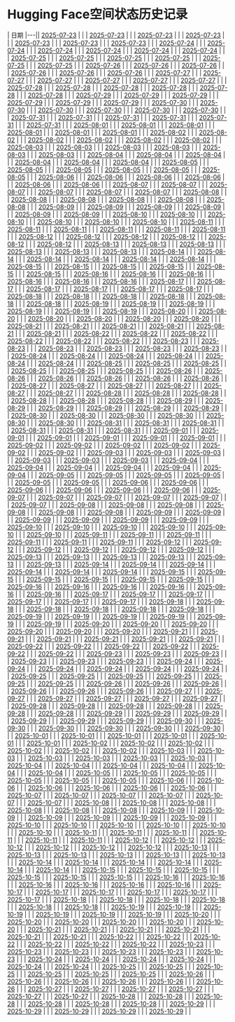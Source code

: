 # Hugging Face空间状态历史记录

| 日期 
|---|| [2025-07-23](https://github.com/lijirou12/keep/commits/7bc56385deaededbdb2252cfc88d229d8057767f/docs/index.html) |  |
| [2025-07-23](https://github.com/lijirou12/keep/commits/7bc56385deaededbdb2252cfc88d229d8057767f/docs/index.html) |  |
| [2025-07-23](https://github.com/lijirou12/keep/commits/777e0e0f6205bedfafcab3b16822cc8495492adc/docs/index.html) |  |
| [2025-07-23](https://github.com/lijirou12/keep/commits/558aedb2ab7d01b9f91e94d3f54754b683422f83/docs/index.html) |  |
| [2025-07-23](https://github.com/lijirou12/keep/commits/852f6310cd616cbaa1950323f64e0df457427a71/docs/index.html) |  |
| [2025-07-23](https://github.com/lijirou12/keep/commits/07e4b1aa54bd146fc95519a4c2096d06252c12de/docs/index.html) |  |
| [2025-07-23](https://github.com/lijirou12/keep/commits/ddb0544dde4efaa96e82ef5ed2c6ec1e6f266abd/docs/index.html) |  |
| [2025-07-24](https://github.com/lijirou12/keep/commits/f7b72facac93ba271ef733a20a6221d64674c5b2/docs/index.html) |  |
| [2025-07-24](https://github.com/lijirou12/keep/commits/82739252d549d9486ceb002fef0c4ac86dee1400/docs/index.html) |  |
| [2025-07-24](https://github.com/lijirou12/keep/commits/dcbc1e7360c24ea6c1e7964c758a59e73e1717c5/docs/index.html) |  |
| [2025-07-24](https://github.com/lijirou12/keep/commits/e7ff82adc23ec3ea6010cde5721cc3a8bb9eb73d/docs/index.html) |  |
| [2025-07-24](https://github.com/lijirou12/keep/commits/62e24cd72b0d5c2606103054058a0b92492c9b17/docs/index.html) |  |
| [2025-07-24](https://github.com/lijirou12/keep/commits/dcbe11a1a5acb9bb7ad13d54c6a27a8fe44dc688/docs/index.html) |  |
| [2025-07-25](https://github.com/lijirou12/keep/commits/99f359d621f677cefdaf120dfcda8727e7c0821b/docs/index.html) |  |
| [2025-07-25](https://github.com/lijirou12/keep/commits/79d1f877d6e497d3267ac927ef3fdac9c041c475/docs/index.html) |  |
| [2025-07-25](https://github.com/lijirou12/keep/commits/7debb1f432bafad43b1b27090f6ec91b9e913d49/docs/index.html) |  |
| [2025-07-25](https://github.com/lijirou12/keep/commits/6f2c65928350b087d855daf1cd6b8af17bbc1754/docs/index.html) |  |
| [2025-07-25](https://github.com/lijirou12/keep/commits/3bd520da2ad37cfa6e16e835dfa2247f3cd23ed9/docs/index.html) |  |
| [2025-07-25](https://github.com/lijirou12/keep/commits/840b66097ec8e229deeafee7ef2aa1f40da070a1/docs/index.html) |  |
| [2025-07-26](https://github.com/lijirou12/keep/commits/9fc8431829851b578866132ba062de455dce62c0/docs/index.html) |  |
| [2025-07-26](https://github.com/lijirou12/keep/commits/7e5b1be4d84eaefd8363951fac602f369a4676fe/docs/index.html) |  |
| [2025-07-26](https://github.com/lijirou12/keep/commits/300b1de271c3be190ad644fec6e23239f5f7ff23/docs/index.html) |  |
| [2025-07-26](https://github.com/lijirou12/keep/commits/b33ddce5447569fa7bc4b0731f4bca849d1291ac/docs/index.html) |  |
| [2025-07-26](https://github.com/lijirou12/keep/commits/7bbc5d87e55a4162589b353c136ef0947a2c2a79/docs/index.html) |  |
| [2025-07-26](https://github.com/lijirou12/keep/commits/f0ab68dc69e7dd7896d1f27d1740ec37a485327a/docs/index.html) |  |
| [2025-07-27](https://github.com/lijirou12/keep/commits/20aab6fdfaea2888cd267762af31e0e063384de4/docs/index.html) |  |
| [2025-07-27](https://github.com/lijirou12/keep/commits/028d6420635152df02a144135b464e84ac0d1289/docs/index.html) |  |
| [2025-07-27](https://github.com/lijirou12/keep/commits/ad26607684611750281e063c34bd1aa2ec382a7c/docs/index.html) |  |
| [2025-07-27](https://github.com/lijirou12/keep/commits/b2002a720e1fbdf278d1c6c995a4a579701c64c5/docs/index.html) |  |
| [2025-07-27](https://github.com/lijirou12/keep/commits/3d8ef6c3e686ea47c2ad7747915100c3f78b1831/docs/index.html) |  |
| [2025-07-27](https://github.com/lijirou12/keep/commits/5df592b0398c0cc70d6c62394d1f5d051b28a564/docs/index.html) |  |
| [2025-07-28](https://github.com/lijirou12/keep/commits/e7f5bbe7725c6032b69b860c3eed3d2e8a591f7f/docs/index.html) |  |
| [2025-07-28](https://github.com/lijirou12/keep/commits/e61f82e1d6f30d87b38b03dcff62871ae9bf5dad/docs/index.html) |  |
| [2025-07-28](https://github.com/lijirou12/keep/commits/bebc118e46fd138c593843f8d8208bb224463cc2/docs/index.html) |  |
| [2025-07-28](https://github.com/lijirou12/keep/commits/a09d220b3c4f7c34ec3f8f9bd211d23e881fd811/docs/index.html) |  |
| [2025-07-28](https://github.com/lijirou12/keep/commits/546d34e526f80f469f1ce81093f4f9e6e856d700/docs/index.html) |  |
| [2025-07-28](https://github.com/lijirou12/keep/commits/a780a160e4e5f929a3a27a9b779f61843ccfb66e/docs/index.html) |  |
| [2025-07-29](https://github.com/lijirou12/keep/commits/4255ca0af5eeec957f9374fb8e9127d85b9b2890/docs/index.html) |  |
| [2025-07-29](https://github.com/lijirou12/keep/commits/c897548503c093c77b50fb65ccc19a6e663df2c4/docs/index.html) |  |
| [2025-07-29](https://github.com/lijirou12/keep/commits/f39cfd620e34135e787fd32f757aec681b191e1c/docs/index.html) |  |
| [2025-07-29](https://github.com/lijirou12/keep/commits/468f40f390ce4bd9c7f5d58b3716bff5b4546987/docs/index.html) |  |
| [2025-07-29](https://github.com/lijirou12/keep/commits/c83d773f332bdd5d92e051df6df93087ca9fc306/docs/index.html) |  |
| [2025-07-29](https://github.com/lijirou12/keep/commits/023f1b62b9fbd5e4849ae47288013c58c5bde2f4/docs/index.html) |  |
| [2025-07-30](https://github.com/lijirou12/keep/commits/34aaff08a9bc263f12894eb767f0746a87321361/docs/index.html) |  |
| [2025-07-30](https://github.com/lijirou12/keep/commits/52040a87e53fa2808c8b1938623fa613a2ec1ffd/docs/index.html) |  |
| [2025-07-30](https://github.com/lijirou12/keep/commits/dd1be2a827c8a7545963000625c2202f14dbe407/docs/index.html) |  |
| [2025-07-30](https://github.com/lijirou12/keep/commits/5fe2c0e69686d305d8292c64f083821a8b665c4b/docs/index.html) |  |
| [2025-07-30](https://github.com/lijirou12/keep/commits/bf49a58b85af3d8425d2d3f372857412d9c6140f/docs/index.html) |  |
| [2025-07-30](https://github.com/lijirou12/keep/commits/54cd4d4285b9da3781049517b4bf4cb28ee9fa43/docs/index.html) |  |
| [2025-07-31](https://github.com/lijirou12/keep/commits/9287d80cd54b91855932fe45cf718f92f417972e/docs/index.html) |  |
| [2025-07-31](https://github.com/lijirou12/keep/commits/966a7967d5c3153785d57b671cf0df10edf942d5/docs/index.html) |  |
| [2025-07-31](https://github.com/lijirou12/keep/commits/07aca89baac6cf7b06e7993e2c59c1b6de99a0ca/docs/index.html) |  |
| [2025-07-31](https://github.com/lijirou12/keep/commits/0a038a5530fb2fe9fa659962ff99a14fd388988c/docs/index.html) |  |
| [2025-07-31](https://github.com/lijirou12/keep/commits/a08989f9cd4ab8352b57e444f113a34d3e280d50/docs/index.html) |  |
| [2025-07-31](https://github.com/lijirou12/keep/commits/5dc8a1850c637b3b440457dcb59d51400f383716/docs/index.html) |  |
| [2025-08-01](https://github.com/lijirou12/keep/commits/c8ebe4e2bd9f670763316ac5e65d1c52c1b38c7d/docs/index.html) |  |
| [2025-08-01](https://github.com/lijirou12/keep/commits/5cb5967b762dd2237fc23cff958d8a244ded178f/docs/index.html) |  |
| [2025-08-01](https://github.com/lijirou12/keep/commits/8d9cc49e33cc88adc9f89c7c6671d9c864a6e2ca/docs/index.html) |  |
| [2025-08-01](https://github.com/lijirou12/keep/commits/04d5dec60e320ad3ddcdf81ae1867afe0b26ea06/docs/index.html) |  |
| [2025-08-01](https://github.com/lijirou12/keep/commits/092301817bcc3b2bc23205a247c808dd9446de62/docs/index.html) |  |
| [2025-08-01](https://github.com/lijirou12/keep/commits/ab4cd65feda1939b5eeab750f2f8726a280e5840/docs/index.html) |  |
| [2025-08-02](https://github.com/lijirou12/keep/commits/b85ac7eeed68a4549c5e91280894469f89ea68f3/docs/index.html) |  |
| [2025-08-02](https://github.com/lijirou12/keep/commits/e974a5d4e07c40bb3c11e00ed4d942cd24ece0b3/docs/index.html) |  |
| [2025-08-02](https://github.com/lijirou12/keep/commits/fcdbbb22efa6b975471ef63fcd599e942ef51551/docs/index.html) |  |
| [2025-08-02](https://github.com/lijirou12/keep/commits/e410967861dea41187b33aa1571462f1164182f6/docs/index.html) |  |
| [2025-08-02](https://github.com/lijirou12/keep/commits/c79705734cdf150888c85bf1498fe7b53f995d3e/docs/index.html) |  |
| [2025-08-02](https://github.com/lijirou12/keep/commits/54acb5cafa939b9e2602be614d2ac496f6e9ce34/docs/index.html) |  |
| [2025-08-03](https://github.com/lijirou12/keep/commits/f37177bfbd8a758f16c1a7d3f9357aa69cdd5775/docs/index.html) |  |
| [2025-08-03](https://github.com/lijirou12/keep/commits/1b3cfa8d4a5d5419a56f6a65ccb890a10ff56614/docs/index.html) |  |
| [2025-08-03](https://github.com/lijirou12/keep/commits/0ee25442beddf37839e9486d3fe8b64d345bc8f2/docs/index.html) |  |
| [2025-08-03](https://github.com/lijirou12/keep/commits/4098bfcc616d73b82817ce0527477237aefc618e/docs/index.html) |  |
| [2025-08-03](https://github.com/lijirou12/keep/commits/db8da94751baebcb4f1de3fe3f54cfbe40b3ecb0/docs/index.html) |  |
| [2025-08-03](https://github.com/lijirou12/keep/commits/cbe7c8d52a1eb238f2f5f450adea894b4791f55d/docs/index.html) |  |
| [2025-08-04](https://github.com/lijirou12/keep/commits/278ecb93af7b7039a08128876848307a72d4e2cf/docs/index.html) |  |
| [2025-08-04](https://github.com/lijirou12/keep/commits/29fe2198b613bb13e2eb6ca8a15767cc9df1871e/docs/index.html) |  |
| [2025-08-04](https://github.com/lijirou12/keep/commits/adbf19388f80fe946a5d661ee11e31f36ae40b8b/docs/index.html) |  |
| [2025-08-04](https://github.com/lijirou12/keep/commits/e061829b84da4eabb18648b096265bd198ad9cac/docs/index.html) |  |
| [2025-08-04](https://github.com/lijirou12/keep/commits/2e5ad057f3b3f846b5b5d8286a339e7aa98ecf5e/docs/index.html) |  |
| [2025-08-04](https://github.com/lijirou12/keep/commits/9de9cbf905015da90aae2eaf56848caa4f233d71/docs/index.html) |  |
| [2025-08-05](https://github.com/lijirou12/keep/commits/759b218c1e44acc8cc6b72d3cb4b3ee4aec70b07/docs/index.html) |  |
| [2025-08-05](https://github.com/lijirou12/keep/commits/82fa8fa9543b325f5ee241f89e3e329dbfb1417d/docs/index.html) |  |
| [2025-08-05](https://github.com/lijirou12/keep/commits/6798560b74c6a7357155a6c66f8b1acec3d97577/docs/index.html) |  |
| [2025-08-05](https://github.com/lijirou12/keep/commits/33bdc595bfa47fa88facf4d9113bd77f0e9d0a49/docs/index.html) |  |
| [2025-08-05](https://github.com/lijirou12/keep/commits/3b8b5066503c3586a27cb95c7c83eca9285bfacd/docs/index.html) |  |
| [2025-08-05](https://github.com/lijirou12/keep/commits/3975a53985984b71e768b1dbe83fc513fddc2947/docs/index.html) |  |
| [2025-08-06](https://github.com/lijirou12/keep/commits/76e81549bebb03a117731f6b5bd100295123e06e/docs/index.html) |  |
| [2025-08-06](https://github.com/lijirou12/keep/commits/409fb8f62a3ffc407ea1ef32839f20761296cf67/docs/index.html) |  |
| [2025-08-06](https://github.com/lijirou12/keep/commits/354434818d7eb170224e8a7780c8e3d28756cfac/docs/index.html) |  |
| [2025-08-06](https://github.com/lijirou12/keep/commits/4fe26676be030d537a82f75277c581109cdf4915/docs/index.html) |  |
| [2025-08-06](https://github.com/lijirou12/keep/commits/b9506f64fa342045e1c84eee016422bf8d130ac1/docs/index.html) |  |
| [2025-08-06](https://github.com/lijirou12/keep/commits/ed077e362f436cc56171f0d99bdc73ec9f73b05e/docs/index.html) |  |
| [2025-08-07](https://github.com/lijirou12/keep/commits/ad4d08f89782da3ca939da80c82a4ae508e1e52b/docs/index.html) |  |
| [2025-08-07](https://github.com/lijirou12/keep/commits/4c9b88bc39d9ab47c2fd2b9c9b3bff28bc0f0494/docs/index.html) |  |
| [2025-08-07](https://github.com/lijirou12/keep/commits/77e3c56b591a7aa682c6c60c8966a5a5057d72e2/docs/index.html) |  |
| [2025-08-07](https://github.com/lijirou12/keep/commits/8c231af0f1b3b29c4cb45bf9af20b5655fdb8271/docs/index.html) |  |
| [2025-08-07](https://github.com/lijirou12/keep/commits/f95fa254d499f8cd7de8a2e3a91baf9b446bbda5/docs/index.html) |  |
| [2025-08-07](https://github.com/lijirou12/keep/commits/46ace9e420701ec2e3ae3bc78aa9101910f00e9e/docs/index.html) |  |
| [2025-08-08](https://github.com/lijirou12/keep/commits/46c093ecbaf87d4b1d9e615b38527cf54c1bd847/docs/index.html) |  |
| [2025-08-08](https://github.com/lijirou12/keep/commits/fd1bf69f26c142a26fcfd9c540962aeeb37e1db0/docs/index.html) |  |
| [2025-08-08](https://github.com/lijirou12/keep/commits/79c072e6ac8e64cfe3ca4458b4adfade01d377e6/docs/index.html) |  |
| [2025-08-08](https://github.com/lijirou12/keep/commits/2bece8e569f86876f16b4128969004610a2eb8a1/docs/index.html) |  |
| [2025-08-08](https://github.com/lijirou12/keep/commits/da43b55399342e49e9267447bf8a3f4c47143f02/docs/index.html) |  |
| [2025-08-08](https://github.com/lijirou12/keep/commits/fe895f3bf7b24908b0db8b06b185d0c205829133/docs/index.html) |  |
| [2025-08-09](https://github.com/lijirou12/keep/commits/4150e5c09aaa12297c521df106f7020a95d51677/docs/index.html) |  |
| [2025-08-09](https://github.com/lijirou12/keep/commits/ae45455f11f973399bfdaacf2ca40c35c16780d7/docs/index.html) |  |
| [2025-08-09](https://github.com/lijirou12/keep/commits/0c28e59c195d02bce856522916ae9f707da389f5/docs/index.html) |  |
| [2025-08-09](https://github.com/lijirou12/keep/commits/9405b34437c977db1899720171fdd2ce91aa72f5/docs/index.html) |  |
| [2025-08-09](https://github.com/lijirou12/keep/commits/0953eb7bfc2b92c2cfe43301f6bae6fbc1cfb598/docs/index.html) |  |
| [2025-08-09](https://github.com/lijirou12/keep/commits/68ce17bc39beab9f2e44764fcbfddc02faf6ceba/docs/index.html) |  |
| [2025-08-10](https://github.com/lijirou12/keep/commits/7eb0aa461201295ab9ea67e13ad526e73b42ca22/docs/index.html) |  |
| [2025-08-10](https://github.com/lijirou12/keep/commits/fd77e6db6973b3cc1b14c718d6f5e553a55e1470/docs/index.html) |  |
| [2025-08-10](https://github.com/lijirou12/keep/commits/5582d816ec408dcd287471438c53ba565d6cd9b7/docs/index.html) |  |
| [2025-08-10](https://github.com/lijirou12/keep/commits/8f087d2453f1398c31c78c06bb47c9cb0f0d4582/docs/index.html) |  |
| [2025-08-10](https://github.com/lijirou12/keep/commits/13d78dec225414f2ab616b9c26644a82732ce2ad/docs/index.html) |  |
| [2025-08-10](https://github.com/lijirou12/keep/commits/89989b77ce823ecf983448e03bbe2b42897ec55c/docs/index.html) |  |
| [2025-08-11](https://github.com/lijirou12/keep/commits/6ff7ad86952f709255558f5ad790dbdf926bc6a2/docs/index.html) |  |
| [2025-08-11](https://github.com/lijirou12/keep/commits/bdbc579d74400af42b0cf74b361be37c385bccee/docs/index.html) |  |
| [2025-08-11](https://github.com/lijirou12/keep/commits/4ba71d65986fc85dfc2bc61d2c20dab1b7ff18ff/docs/index.html) |  |
| [2025-08-11](https://github.com/lijirou12/keep/commits/9742f4f0b8a0a8d0a361b6e526d0babe1ac36384/docs/index.html) |  |
| [2025-08-11](https://github.com/lijirou12/keep/commits/67dc22a86f78edf64173a3118d618fd67ae242f8/docs/index.html) |  |
| [2025-08-11](https://github.com/lijirou12/keep/commits/7bd16b5d70d4811242c409e30a6d021157eb2ad6/docs/index.html) |  |
| [2025-08-12](https://github.com/lijirou12/keep/commits/20530a4bccb21bcb6f51adb50ca0290e0de81d56/docs/index.html) |  |
| [2025-08-12](https://github.com/lijirou12/keep/commits/2bb83975ec23870019535c5fb2cf9de9e4660292/docs/index.html) |  |
| [2025-08-12](https://github.com/lijirou12/keep/commits/e72574181c53c84c6827ed1e1e56bae98b0ded39/docs/index.html) |  |
| [2025-08-12](https://github.com/lijirou12/keep/commits/4ba4d66d361c420692588670715004a2e3f8fd43/docs/index.html) |  |
| [2025-08-12](https://github.com/lijirou12/keep/commits/7e26b76ad6e6fa2821c83b4bb4224dc2229de860/docs/index.html) |  |
| [2025-08-12](https://github.com/lijirou12/keep/commits/deb9ec51d24728ed97c97f29c2a3759c14dea83a/docs/index.html) |  |
| [2025-08-13](https://github.com/lijirou12/keep/commits/c3170f6c688122e04fc5da21c7510c6ea8fc1e69/docs/index.html) |  |
| [2025-08-13](https://github.com/lijirou12/keep/commits/10876f0f7335949f2c030b561e3e2c0ab4061b2f/docs/index.html) |  |
| [2025-08-13](https://github.com/lijirou12/keep/commits/fe984ca70fb3fffad06c567e217b9cdcd82cb2db/docs/index.html) |  |
| [2025-08-13](https://github.com/lijirou12/keep/commits/89bd1c7f8cb7b216bc7b2b9ae04a80a4cf4eba02/docs/index.html) |  |
| [2025-08-13](https://github.com/lijirou12/keep/commits/a4b11c48c4960ae8c84b6d7e60eeb4958be4aada/docs/index.html) |  |
| [2025-08-13](https://github.com/lijirou12/keep/commits/edd9166b120c987d153d7152c22ebaa7d680aaa4/docs/index.html) |  |
| [2025-08-14](https://github.com/lijirou12/keep/commits/88261c27ec115786bce621d8fbcd563ad0dbc001/docs/index.html) |  |
| [2025-08-14](https://github.com/lijirou12/keep/commits/22604aca69a1815dc86843e460909b7f13583f2c/docs/index.html) |  |
| [2025-08-14](https://github.com/lijirou12/keep/commits/e453ad9ffeeb5fe4828b99494d23d4162c573b18/docs/index.html) |  |
| [2025-08-14](https://github.com/lijirou12/keep/commits/385864b15d8c01b7e83e85870fd6df16ba83f7c2/docs/index.html) |  |
| [2025-08-14](https://github.com/lijirou12/keep/commits/7f903a54cd944a9edce7f4e9e6cda6974acb7465/docs/index.html) |  |
| [2025-08-14](https://github.com/lijirou12/keep/commits/b5af38f17179980200f35bd1b7da5ecd7883c99d/docs/index.html) |  |
| [2025-08-15](https://github.com/lijirou12/keep/commits/188445e4d793ce819c9c07cd0b7accdf0d7936c5/docs/index.html) |  |
| [2025-08-15](https://github.com/lijirou12/keep/commits/9a5ef349aad8b6fa80fc3e8cebc032a1f5d5d337/docs/index.html) |  |
| [2025-08-15](https://github.com/lijirou12/keep/commits/e100b9b681ce5475a7639bdf2b3c17d1b8fdfc4f/docs/index.html) |  |
| [2025-08-15](https://github.com/lijirou12/keep/commits/b4c254c173008fd6a0c7fbd28857bf0c6a902f90/docs/index.html) |  |
| [2025-08-15](https://github.com/lijirou12/keep/commits/ce2f5c42f8bac1b6361b9e295f69586478279622/docs/index.html) |  |
| [2025-08-15](https://github.com/lijirou12/keep/commits/c1f7e80b6509d9ffb967b35fa6ae89f04a200be6/docs/index.html) |  |
| [2025-08-16](https://github.com/lijirou12/keep/commits/d9ccb316aea3fc532483f264ea9dc5b3dfd4c094/docs/index.html) |  |
| [2025-08-16](https://github.com/lijirou12/keep/commits/3afe078b610870035e78725109ce193999217403/docs/index.html) |  |
| [2025-08-16](https://github.com/lijirou12/keep/commits/9735ebcdabf85cc995a8c336e30b082313501dc3/docs/index.html) |  |
| [2025-08-16](https://github.com/lijirou12/keep/commits/fcd6714ba53eead520a8eb857473f4141de8d8b1/docs/index.html) |  |
| [2025-08-16](https://github.com/lijirou12/keep/commits/d86ffe697e5e3eb9fbd478a7ca2e7ff13589629a/docs/index.html) |  |
| [2025-08-16](https://github.com/lijirou12/keep/commits/9b62d9e1f86e72ff4f2f2b2078e06ffee5dc8474/docs/index.html) |  |
| [2025-08-17](https://github.com/lijirou12/keep/commits/0c552653562251105818c762b205f3e35703e584/docs/index.html) |  |
| [2025-08-17](https://github.com/lijirou12/keep/commits/ea8d4bba6b49f8bbaba4f10da4fc4e0b86d70207/docs/index.html) |  |
| [2025-08-17](https://github.com/lijirou12/keep/commits/b0902bffacaeb56b908e049e4435112ab742a38b/docs/index.html) |  |
| [2025-08-17](https://github.com/lijirou12/keep/commits/08dd5e47abb7a9764b5fce9b8e03dd0a62090307/docs/index.html) |  |
| [2025-08-17](https://github.com/lijirou12/keep/commits/db28a67ff1ed890dde3fa539e8156119e5b975b6/docs/index.html) |  |
| [2025-08-17](https://github.com/lijirou12/keep/commits/34574f2b4fa491b23d10b4cca1e492fc3d65773b/docs/index.html) |  |
| [2025-08-18](https://github.com/lijirou12/keep/commits/2a992bfa687ccc10e24a75356339fc103cdeab2e/docs/index.html) |  |
| [2025-08-18](https://github.com/lijirou12/keep/commits/163dd09037cb96de4b2005dc2b5737a5c4c804bf/docs/index.html) |  |
| [2025-08-18](https://github.com/lijirou12/keep/commits/6b7797ed46463a0326896317ec00f499cba64379/docs/index.html) |  |
| [2025-08-18](https://github.com/lijirou12/keep/commits/1cd2bc4e8a9e34629a256074bd46ff1e189976bd/docs/index.html) |  |
| [2025-08-18](https://github.com/lijirou12/keep/commits/a99ae684a65e570b14fdf4cb80360b53e75c56eb/docs/index.html) |  |
| [2025-08-18](https://github.com/lijirou12/keep/commits/18384027665f006ca4fcbc3325346f800b5b2825/docs/index.html) |  |
| [2025-08-19](https://github.com/lijirou12/keep/commits/13c96cc52170e2e90aea8c1619e3751d8530621c/docs/index.html) |  |
| [2025-08-19](https://github.com/lijirou12/keep/commits/2a90e759cbf7affe605d80862003903772311d30/docs/index.html) |  |
| [2025-08-19](https://github.com/lijirou12/keep/commits/c1ab10864b7a1441c369e987af319cf8b9e1fb6b/docs/index.html) |  |
| [2025-08-19](https://github.com/lijirou12/keep/commits/286c6620e953633282e264a3a8e6cf847c8091a6/docs/index.html) |  |
| [2025-08-19](https://github.com/lijirou12/keep/commits/1ad033c86e3f14c81a07374a91d76c5592245cd0/docs/index.html) |  |
| [2025-08-19](https://github.com/lijirou12/keep/commits/8c1c5cd52fd988e4a594a47b3985330be4dee7a7/docs/index.html) |  |
| [2025-08-20](https://github.com/lijirou12/keep/commits/844c90b6f973f074b8063a7b7179924de1d598b1/docs/index.html) |  |
| [2025-08-20](https://github.com/lijirou12/keep/commits/02747b035a0bf1462eb0d618e9866155aa90af79/docs/index.html) |  |
| [2025-08-20](https://github.com/lijirou12/keep/commits/9eb9b554ded221b198d229c01cb293b534a3273d/docs/index.html) |  |
| [2025-08-20](https://github.com/lijirou12/keep/commits/f2f46431ee286e55508f3bcaf9dd99927e71c3b7/docs/index.html) |  |
| [2025-08-20](https://github.com/lijirou12/keep/commits/a01b688d37a11a0f1f7020b8715b4ac9882a999f/docs/index.html) |  |
| [2025-08-20](https://github.com/lijirou12/keep/commits/f4c950b627225c13845b5c8f5336fd1b0ccba5ad/docs/index.html) |  |
| [2025-08-21](https://github.com/lijirou12/keep/commits/64449aaa64de534f42c083b1f7c2bdeec76f69a6/docs/index.html) |  |
| [2025-08-21](https://github.com/lijirou12/keep/commits/2d59031fe4283b08061e3515aed66eb8a491db77/docs/index.html) |  |
| [2025-08-21](https://github.com/lijirou12/keep/commits/e396f4d0bd67f7f6110c132190b26c5835db9f08/docs/index.html) |  |
| [2025-08-21](https://github.com/lijirou12/keep/commits/1de0d8aa85c6e7c2c5fec42f95a5bb2b7138542f/docs/index.html) |  |
| [2025-08-21](https://github.com/lijirou12/keep/commits/1f0fcd1adeda529c1486bb538d3be61baa6a5029/docs/index.html) |  |
| [2025-08-21](https://github.com/lijirou12/keep/commits/633aa4a1ae6adc3e7ee20cb7c4248cc04e3a74ee/docs/index.html) |  |
| [2025-08-22](https://github.com/lijirou12/keep/commits/9e3fcab93c886520bed334f87236ce3a471d0f26/docs/index.html) |  |
| [2025-08-22](https://github.com/lijirou12/keep/commits/dadaa2420869a0a0d6a2276c8d0328b6a2c4010c/docs/index.html) |  |
| [2025-08-22](https://github.com/lijirou12/keep/commits/7a9d4994c49bdcb3ba27967c2acfe8dd0e47d484/docs/index.html) |  |
| [2025-08-22](https://github.com/lijirou12/keep/commits/7cd0c4792ed2804adfb92170528cc71efa183730/docs/index.html) |  |
| [2025-08-22](https://github.com/lijirou12/keep/commits/45189e32c6472621b67ddd5aef5398e183271213/docs/index.html) |  |
| [2025-08-22](https://github.com/lijirou12/keep/commits/6c93097f42a775ec7ed2eedfcc726a0d09e97a00/docs/index.html) |  |
| [2025-08-23](https://github.com/lijirou12/keep/commits/6f2719e7a0354dcaa2d7631ca98275abe0f5850a/docs/index.html) |  |
| [2025-08-23](https://github.com/lijirou12/keep/commits/f641c6d34969fc14300de2445d04108d81fc89df/docs/index.html) |  |
| [2025-08-23](https://github.com/lijirou12/keep/commits/f14f854bc8d5c9c1ff2476f4b03810a123ae6a9f/docs/index.html) |  |
| [2025-08-23](https://github.com/lijirou12/keep/commits/4f5f06051fd90ef52d8dfea1499abe46142fba10/docs/index.html) |  |
| [2025-08-23](https://github.com/lijirou12/keep/commits/aa511ebb08c24328d56f22388740f2bab60c2bc3/docs/index.html) |  |
| [2025-08-23](https://github.com/lijirou12/keep/commits/ee1861859987e2189ca61f448627eed668c59eba/docs/index.html) |  |
| [2025-08-24](https://github.com/lijirou12/keep/commits/9a469dc543c49e2a24e2b2afb09cfc6dfada3145/docs/index.html) |  |
| [2025-08-24](https://github.com/lijirou12/keep/commits/f38b4fa4b9db5a39ee63ed8a15db489b36471b8e/docs/index.html) |  |
| [2025-08-24](https://github.com/lijirou12/keep/commits/9600e0f992241e59c026afb36c64e68a27f9d96f/docs/index.html) |  |
| [2025-08-24](https://github.com/lijirou12/keep/commits/034952a9e29ef16f484d908e83b7e57aa1a680a1/docs/index.html) |  |
| [2025-08-24](https://github.com/lijirou12/keep/commits/74c81ed2908b75746de6533d57ae51e5165e3d56/docs/index.html) |  |
| [2025-08-24](https://github.com/lijirou12/keep/commits/4661c5240b8746cec2db656846a65ca12f151b0d/docs/index.html) |  |
| [2025-08-25](https://github.com/lijirou12/keep/commits/1f79d54cd9cd20019252bdfc1fcb19b71927739b/docs/index.html) |  |
| [2025-08-25](https://github.com/lijirou12/keep/commits/991325fabcd0849d0a01206e4358e33ba3831b50/docs/index.html) |  |
| [2025-08-25](https://github.com/lijirou12/keep/commits/72a8bf13a9a178e1c772c4d512a5f317ecb9be6e/docs/index.html) |  |
| [2025-08-25](https://github.com/lijirou12/keep/commits/8f163725601166aecca0b7281f1af5ebc4e62212/docs/index.html) |  |
| [2025-08-25](https://github.com/lijirou12/keep/commits/d10286a284e4e35b5f4568074ac0c2bf689325c6/docs/index.html) |  |
| [2025-08-25](https://github.com/lijirou12/keep/commits/6e618f154d3eac6e1e02be7fdd6cc6676421d073/docs/index.html) |  |
| [2025-08-26](https://github.com/lijirou12/keep/commits/4a8a373096eda541aa641d441f5160a33cf96b7f/docs/index.html) |  |
| [2025-08-26](https://github.com/lijirou12/keep/commits/94491d7125bc4b96f158141cf5e48733ecff5c12/docs/index.html) |  |
| [2025-08-26](https://github.com/lijirou12/keep/commits/7387a3e82d2bc11b6e6f81161da4bd98515b9b1c/docs/index.html) |  |
| [2025-08-26](https://github.com/lijirou12/keep/commits/0fd1f10352789b2d9dd26b71162dd2fb8958afd8/docs/index.html) |  |
| [2025-08-26](https://github.com/lijirou12/keep/commits/b3e94ba1473ee6d02cdc2cdbc9ed2d5ccefdf2dd/docs/index.html) |  |
| [2025-08-26](https://github.com/lijirou12/keep/commits/2aaa7595d1b36b4d02bf9b1175c2a57d2d8d13c4/docs/index.html) |  |
| [2025-08-27](https://github.com/lijirou12/keep/commits/19e5c261e3d9586cc299ae21b5f60c2024f12b81/docs/index.html) |  |
| [2025-08-27](https://github.com/lijirou12/keep/commits/165174856e14e00830732ccb8d6c520d336f3a03/docs/index.html) |  |
| [2025-08-27](https://github.com/lijirou12/keep/commits/8aa70c429050a93dc6926b0e8a9010711878a16c/docs/index.html) |  |
| [2025-08-27](https://github.com/lijirou12/keep/commits/82159898b2b39764c837f925c876e22d0ab9aca2/docs/index.html) |  |
| [2025-08-27](https://github.com/lijirou12/keep/commits/e5f0ed373938941e10e42fdba8fe7ceb8cef376e/docs/index.html) |  |
| [2025-08-27](https://github.com/lijirou12/keep/commits/a85f4397cea1b8601458d9cb22985a38074b133b/docs/index.html) |  |
| [2025-08-28](https://github.com/lijirou12/keep/commits/9e8099c1021095be3b66188faa0403d0170c0cac/docs/index.html) |  |
| [2025-08-28](https://github.com/lijirou12/keep/commits/487db9c79cad9f13ef6cbc58a1ca24c36424167b/docs/index.html) |  |
| [2025-08-28](https://github.com/lijirou12/keep/commits/5f7733b6d94c83299f63f38999dc16424bba0168/docs/index.html) |  |
| [2025-08-28](https://github.com/lijirou12/keep/commits/982f485b06c88fcdbaa9f006c9b3a8114542d406/docs/index.html) |  |
| [2025-08-28](https://github.com/lijirou12/keep/commits/169023238d940d4098e57266e566db05032d5216/docs/index.html) |  |
| [2025-08-28](https://github.com/lijirou12/keep/commits/fced2526df5008f9276fbfd286acd624736d404f/docs/index.html) |  |
| [2025-08-29](https://github.com/lijirou12/keep/commits/7545a246a2bc4b22eec7699fcdf97fdf84653dce/docs/index.html) |  |
| [2025-08-29](https://github.com/lijirou12/keep/commits/9dd4df2c7911963bb847fe1327daa92bbb2ab094/docs/index.html) |  |
| [2025-08-29](https://github.com/lijirou12/keep/commits/202c179d3df025eef9562c27e6468eeb8d50c98d/docs/index.html) |  |
| [2025-08-29](https://github.com/lijirou12/keep/commits/b410ad675b536e51aa9aa254ec2ca41f7f53e691/docs/index.html) |  |
| [2025-08-29](https://github.com/lijirou12/keep/commits/46583b65d3a8e883768d19f517e023f6bb71c917/docs/index.html) |  |
| [2025-08-29](https://github.com/lijirou12/keep/commits/d59d82f059298679013dd43b03e284bc3b74b22e/docs/index.html) |  |
| [2025-08-30](https://github.com/lijirou12/keep/commits/6b08d2aca4c92f14e5acb064e90f09cc7b4db36c/docs/index.html) |  |
| [2025-08-30](https://github.com/lijirou12/keep/commits/c2edd174c83515ba095ddea73baaf622ebdaa214/docs/index.html) |  |
| [2025-08-30](https://github.com/lijirou12/keep/commits/3a754f679df7f1e58ed279ec46e3addde8848033/docs/index.html) |  |
| [2025-08-30](https://github.com/lijirou12/keep/commits/7d81b15a549bd4872ac07f120f709983bc4ca44c/docs/index.html) |  |
| [2025-08-30](https://github.com/lijirou12/keep/commits/9e738ead13244b803e087c66011b1f58dcbb2110/docs/index.html) |  |
| [2025-08-30](https://github.com/lijirou12/keep/commits/1f8932714aab3ceca2e93836f0f4420d83b6a38c/docs/index.html) |  |
| [2025-08-31](https://github.com/lijirou12/keep/commits/d028ac91b6605fe705b000d6ee5ac3ee4da12326/docs/index.html) |  |
| [2025-08-31](https://github.com/lijirou12/keep/commits/5cb9351ea4ee984506567dea7f20de4ec8121000/docs/index.html) |  |
| [2025-08-31](https://github.com/lijirou12/keep/commits/32c5dc49c16fc63dee4f22be42f4ce29d3c320a4/docs/index.html) |  |
| [2025-08-31](https://github.com/lijirou12/keep/commits/5d127f9eebeece282b1af9fad7fd63bd09a4f5f7/docs/index.html) |  |
| [2025-08-31](https://github.com/lijirou12/keep/commits/3a2c489ec28deeef1f0af2c5f1e3ac05710de91c/docs/index.html) |  |
| [2025-08-31](https://github.com/lijirou12/keep/commits/c74d9b9c07b4edde6ab2790733561934d5bbb237/docs/index.html) |  |
| [2025-09-01](https://github.com/lijirou12/keep/commits/a2e96397d42a3fc101e6ac51c9228760bd9bb52b/docs/index.html) |  |
| [2025-09-01](https://github.com/lijirou12/keep/commits/a8e78cd06637231eb691364b4a47046fb4215ae1/docs/index.html) |  |
| [2025-09-01](https://github.com/lijirou12/keep/commits/1d676f53ece0d4d4b2cdeda0661c8ca05bff238f/docs/index.html) |  |
| [2025-09-01](https://github.com/lijirou12/keep/commits/760fa45caf9a0c8ee5299af1d4034ade021c99ae/docs/index.html) |  |
| [2025-09-01](https://github.com/lijirou12/keep/commits/20655778422461d72e0dd9224ca8def9b8c0299c/docs/index.html) |  |
| [2025-09-01](https://github.com/lijirou12/keep/commits/1694497959f66da6fd5ab09749caa64506f0744c/docs/index.html) |  |
| [2025-09-02](https://github.com/lijirou12/keep/commits/1788aea9abac59852b42ddd5676354c76564b8ae/docs/index.html) |  |
| [2025-09-02](https://github.com/lijirou12/keep/commits/6feab65e18a155826f333625b72dd5353cac16d0/docs/index.html) |  |
| [2025-09-02](https://github.com/lijirou12/keep/commits/c03fe41cfd39c161290da136f7976fcf7141361d/docs/index.html) |  |
| [2025-09-02](https://github.com/lijirou12/keep/commits/ec23df3caff37bbc1661816602d090ee4968c446/docs/index.html) |  |
| [2025-09-02](https://github.com/lijirou12/keep/commits/966f3f57dfcca66395d257a9e0e844a2c9b4ef47/docs/index.html) |  |
| [2025-09-02](https://github.com/lijirou12/keep/commits/457d1f2efa881454bf640dbf54a090ce2c6db2b9/docs/index.html) |  |
| [2025-09-03](https://github.com/lijirou12/keep/commits/6586a8b76cc9053802e73c2e5712d0ff835da0c0/docs/index.html) |  |
| [2025-09-03](https://github.com/lijirou12/keep/commits/0339f26ec901da5891311965c430494f422effb1/docs/index.html) |  |
| [2025-09-03](https://github.com/lijirou12/keep/commits/a1b872ae41e113fb7a229f70e62f52cd60def1d4/docs/index.html) |  |
| [2025-09-03](https://github.com/lijirou12/keep/commits/1cb2dda0f971c714be30021aa9b67960f3a24a71/docs/index.html) |  |
| [2025-09-03](https://github.com/lijirou12/keep/commits/ac6d5f35e465b08620200b6dfe7893acc4aa9a06/docs/index.html) |  |
| [2025-09-03](https://github.com/lijirou12/keep/commits/dfd76f0c64a745cf610968c5982a21d57027a44e/docs/index.html) |  |
| [2025-09-04](https://github.com/lijirou12/keep/commits/3f94ee0acf2a31ef89c36198ea20b9e50bbe43d6/docs/index.html) |  |
| [2025-09-04](https://github.com/lijirou12/keep/commits/d01cfb1230ca7db512d1879b9eae6bb8de5547bc/docs/index.html) |  |
| [2025-09-04](https://github.com/lijirou12/keep/commits/5181bad7f9b25f259d721c80a47e8b628e6d04d7/docs/index.html) |  |
| [2025-09-04](https://github.com/lijirou12/keep/commits/e7ebc3675a0ac43595a17336b3ef6198d919b9e0/docs/index.html) |  |
| [2025-09-04](https://github.com/lijirou12/keep/commits/d1eb217b94559ace69a045df4491b270d5115bb9/docs/index.html) |  |
| [2025-09-04](https://github.com/lijirou12/keep/commits/22048e0e26d424c38c256f9b88c75665cf8c36f5/docs/index.html) |  |
| [2025-09-05](https://github.com/lijirou12/keep/commits/e654239c8dde29b4a52b1de977090f8b87b9bd42/docs/index.html) |  |
| [2025-09-05](https://github.com/lijirou12/keep/commits/d0d900f76c8501c0bb6aa5fd8e0315b188f4a828/docs/index.html) |  |
| [2025-09-05](https://github.com/lijirou12/keep/commits/bb72da3debe09b7dd831f0b2871a4ece7c621acc/docs/index.html) |  |
| [2025-09-05](https://github.com/lijirou12/keep/commits/de31cca6ef0b5aaee42a4390491bf37b19b4324c/docs/index.html) |  |
| [2025-09-05](https://github.com/lijirou12/keep/commits/605a1901a243aea07efa5e3f8b787b7ffd69b122/docs/index.html) |  |
| [2025-09-05](https://github.com/lijirou12/keep/commits/f53a92af7882fb5ebe664d1ce7f0aa1ef0c54d0b/docs/index.html) |  |
| [2025-09-06](https://github.com/lijirou12/keep/commits/f91c367cb9daf6863446629c53cedd3f405315d0/docs/index.html) |  |
| [2025-09-06](https://github.com/lijirou12/keep/commits/f092d36e42a8847dff890834a93ba676b37d32b5/docs/index.html) |  |
| [2025-09-06](https://github.com/lijirou12/keep/commits/fa116a62170e6df9603b0aa8b42b9533f29ae1c0/docs/index.html) |  |
| [2025-09-06](https://github.com/lijirou12/keep/commits/c58158bf2139dbdd78b14de596916aa93a3c4952/docs/index.html) |  |
| [2025-09-06](https://github.com/lijirou12/keep/commits/35fff1ee6436b73b856191b85618bb574d1e2ebd/docs/index.html) |  |
| [2025-09-06](https://github.com/lijirou12/keep/commits/8efd5d93501b41b10ab0a19485402041354f8a59/docs/index.html) |  |
| [2025-09-07](https://github.com/lijirou12/keep/commits/1f076a6f542d92d0d75e7c2b96b6a150dcd89bc2/docs/index.html) |  |
| [2025-09-07](https://github.com/lijirou12/keep/commits/c1c51aa1ed2a23be5ec99a5dc0d0359a08fa649f/docs/index.html) |  |
| [2025-09-07](https://github.com/lijirou12/keep/commits/c1020b2a81ae065b29c86cd7920f9e009d020373/docs/index.html) |  |
| [2025-09-07](https://github.com/lijirou12/keep/commits/7b30f78a3195abe39b04abe755fce47e0dad46a3/docs/index.html) |  |
| [2025-09-07](https://github.com/lijirou12/keep/commits/e3c9e672df12b4e562502f5dc286b2b6068bd527/docs/index.html) |  |
| [2025-09-07](https://github.com/lijirou12/keep/commits/82f0ede2af906999535623eec61e5e2d9feb6913/docs/index.html) |  |
| [2025-09-08](https://github.com/lijirou12/keep/commits/d886c2c5090acc5fb9b32b915e6a7bec67d18d06/docs/index.html) |  |
| [2025-09-08](https://github.com/lijirou12/keep/commits/66865f94abb95b2303d670a7740a27f187245c23/docs/index.html) |  |
| [2025-09-08](https://github.com/lijirou12/keep/commits/e61508e61dd2e8015fe1852387ed43f709d9108c/docs/index.html) |  |
| [2025-09-08](https://github.com/lijirou12/keep/commits/50fe5b4e09a08f478aec0e22003425a78d90def0/docs/index.html) |  |
| [2025-09-08](https://github.com/lijirou12/keep/commits/326601472c4064cab2eb5c0ef89c6539a187ff2f/docs/index.html) |  |
| [2025-09-08](https://github.com/lijirou12/keep/commits/31038610d7664b9df2db8647ed54df66a32f806f/docs/index.html) |  |
| [2025-09-09](https://github.com/lijirou12/keep/commits/2ae1cbf3a32fce0ec2a8483d390d05ffc0095804/docs/index.html) |  |
| [2025-09-09](https://github.com/lijirou12/keep/commits/910ac204edd8eda6dca9edb64a7bb049733d322b/docs/index.html) |  |
| [2025-09-09](https://github.com/lijirou12/keep/commits/f8e33120e2cfbae6ab26a90c607e821d509ca229/docs/index.html) |  |
| [2025-09-09](https://github.com/lijirou12/keep/commits/232e07b29b51e36776c8e304fd43bbfbbd50ca15/docs/index.html) |  |
| [2025-09-09](https://github.com/lijirou12/keep/commits/f38346064d30ab07f4458be85824d5f79137b4c4/docs/index.html) |  |
| [2025-09-09](https://github.com/lijirou12/keep/commits/b14a82d2915b7a3cfb8f5d5d530ef2a01de34e88/docs/index.html) |  |
| [2025-09-10](https://github.com/lijirou12/keep/commits/31ffb8987607ce8ecaf9c8624cbff2e524c77fe7/docs/index.html) |  |
| [2025-09-10](https://github.com/lijirou12/keep/commits/1c7c6ef3e126721b3d8c40b34c30ed7635ab9faa/docs/index.html) |  |
| [2025-09-10](https://github.com/lijirou12/keep/commits/c75413b5122117545ea2de2b8d08507f9940215e/docs/index.html) |  |
| [2025-09-10](https://github.com/lijirou12/keep/commits/fde0b1c90182e9227d4859d4f6e2b20638d8f7a5/docs/index.html) |  |
| [2025-09-10](https://github.com/lijirou12/keep/commits/a317e1f8b140b1a6493916f10dcead63f47d4b70/docs/index.html) |  |
| [2025-09-10](https://github.com/lijirou12/keep/commits/f8a76742cb36bbfdd196d1a50214518073d44938/docs/index.html) |  |
| [2025-09-11](https://github.com/lijirou12/keep/commits/251091c8e6324dbcb5f2bc4b88fd4664e4375fac/docs/index.html) |  |
| [2025-09-11](https://github.com/lijirou12/keep/commits/9f04ec234526ad4f93ce75c012545209f1cafd41/docs/index.html) |  |
| [2025-09-11](https://github.com/lijirou12/keep/commits/b3bafb89974727a1bbfe906380b6f0a83312e2f4/docs/index.html) |  |
| [2025-09-11](https://github.com/lijirou12/keep/commits/5befe492f585afabf97cc62a74c77de612d4b742/docs/index.html) |  |
| [2025-09-11](https://github.com/lijirou12/keep/commits/c585a4a3b7ce735d8173dae2a58b340d1534f871/docs/index.html) |  |
| [2025-09-11](https://github.com/lijirou12/keep/commits/d5c4719f41924d6b4a38324121cae2a14ed160e7/docs/index.html) |  |
| [2025-09-12](https://github.com/lijirou12/keep/commits/760f9bcee336f59072e37ab85f7b734c317a621e/docs/index.html) |  |
| [2025-09-12](https://github.com/lijirou12/keep/commits/bed4f39e6a55213f492117d69ea9f4342a1bddc8/docs/index.html) |  |
| [2025-09-12](https://github.com/lijirou12/keep/commits/479db930db6e3413a74da87bff67954cd0b85bf6/docs/index.html) |  |
| [2025-09-12](https://github.com/lijirou12/keep/commits/d45c91b4dcc46a1173df37e0e8499ad82d0a3eae/docs/index.html) |  |
| [2025-09-12](https://github.com/lijirou12/keep/commits/9c5b22cb582b664570921588771aecd1cd078367/docs/index.html) |  |
| [2025-09-12](https://github.com/lijirou12/keep/commits/0966f9c2453a1621895bb0a8b34ba61643ae99c4/docs/index.html) |  |
| [2025-09-13](https://github.com/lijirou12/keep/commits/4b848e5465079b89eea82ff062ad9570ccefe8a4/docs/index.html) |  |
| [2025-09-13](https://github.com/lijirou12/keep/commits/48f387269e4c494354dd03dc7ed1fb2b31122d50/docs/index.html) |  |
| [2025-09-13](https://github.com/lijirou12/keep/commits/1b434fa5f6aebdea63c9849717728c5d66dcd90a/docs/index.html) |  |
| [2025-09-13](https://github.com/lijirou12/keep/commits/efdad861d275f74ef43d885b27f9aa3ac7b70d38/docs/index.html) |  |
| [2025-09-13](https://github.com/lijirou12/keep/commits/6531929b9cc65ba5fce14f701fdeb31af30832b0/docs/index.html) |  |
| [2025-09-13](https://github.com/lijirou12/keep/commits/2e8c0c880931a7757711b8e578234fe128c47131/docs/index.html) |  |
| [2025-09-14](https://github.com/lijirou12/keep/commits/808adb5dc8c40e165ffada66991a93454787bdfd/docs/index.html) |  |
| [2025-09-14](https://github.com/lijirou12/keep/commits/b1c939b1eda386e93c234bde3965bd1bae502392/docs/index.html) |  |
| [2025-09-14](https://github.com/lijirou12/keep/commits/96f5683e0249949269c6aba45edb6165793bce89/docs/index.html) |  |
| [2025-09-14](https://github.com/lijirou12/keep/commits/d52f941a5a0a6d389afe0a0b459fe1f119c49fa5/docs/index.html) |  |
| [2025-09-14](https://github.com/lijirou12/keep/commits/ff50cea02d34af08a3504fd19b948d47d8553fb3/docs/index.html) |  |
| [2025-09-14](https://github.com/lijirou12/keep/commits/4246bcee9d179eb72b05c6f124ef4681fa37ac9b/docs/index.html) |  |
| [2025-09-15](https://github.com/lijirou12/keep/commits/03bcf339fd95d8157dc4926763fd512e4aaf08ea/docs/index.html) |  |
| [2025-09-15](https://github.com/lijirou12/keep/commits/cb14491574f0268c559de0b5807c15970f5f554c/docs/index.html) |  |
| [2025-09-15](https://github.com/lijirou12/keep/commits/d65930a262810270e86bcb66a1509a8d401193b6/docs/index.html) |  |
| [2025-09-15](https://github.com/lijirou12/keep/commits/0e069e33b3e2a251152a24953a49d331d9c66592/docs/index.html) |  |
| [2025-09-15](https://github.com/lijirou12/keep/commits/3262778a081d8dde925441942e07f833bc3eb939/docs/index.html) |  |
| [2025-09-15](https://github.com/lijirou12/keep/commits/1af1acea0bc1d5e029a8fff153a69d150bfbb1c2/docs/index.html) |  |
| [2025-09-16](https://github.com/lijirou12/keep/commits/b69365b41e230253a1b1741135381e58b35bd537/docs/index.html) |  |
| [2025-09-16](https://github.com/lijirou12/keep/commits/9ec66f5564b60d2fe6651e9fa5d31781a56d7924/docs/index.html) |  |
| [2025-09-16](https://github.com/lijirou12/keep/commits/59e470d7aba0cb0d54efbfed5b9ab5e5255cb3a2/docs/index.html) |  |
| [2025-09-16](https://github.com/lijirou12/keep/commits/a733c8f184dc0e45f554934a999c29ef3ff0fe34/docs/index.html) |  |
| [2025-09-16](https://github.com/lijirou12/keep/commits/f8bc58d25cae8038764b27f5627e6759f566f9a0/docs/index.html) |  |
| [2025-09-16](https://github.com/lijirou12/keep/commits/a048e9b812035d680265d8a5f399193f11edb6ca/docs/index.html) |  |
| [2025-09-17](https://github.com/lijirou12/keep/commits/2fca55b13a32e0aa65e5e0995a6e1dbbb4f25720/docs/index.html) |  |
| [2025-09-17](https://github.com/lijirou12/keep/commits/236bacbae1fa963688128d5af41c24b99d7a4f9f/docs/index.html) |  |
| [2025-09-17](https://github.com/lijirou12/keep/commits/2307dbcea740825d07e4ddeaa3b075f4bbeacdef/docs/index.html) |  |
| [2025-09-17](https://github.com/lijirou12/keep/commits/b7864641ff1f79aa0dbae7a45c5bbe062dc52e8f/docs/index.html) |  |
| [2025-09-17](https://github.com/lijirou12/keep/commits/1e313daa01d032838f5fdf17ce99b7c0294e0512/docs/index.html) |  |
| [2025-09-17](https://github.com/lijirou12/keep/commits/d337e642421f2476adab426e8b7d608c7c821b30/docs/index.html) |  |
| [2025-09-18](https://github.com/lijirou12/keep/commits/b2a10ee167bc4026ca49367815e51205b92b586a/docs/index.html) |  |
| [2025-09-18](https://github.com/lijirou12/keep/commits/43889ac05ccf4276301083c6335003150f1529c0/docs/index.html) |  |
| [2025-09-18](https://github.com/lijirou12/keep/commits/cd3135d2f915c79e4a9300d3ef236ced0fc80d4a/docs/index.html) |  |
| [2025-09-18](https://github.com/lijirou12/keep/commits/d51c250461b3f1fd8324174e9fc302de60e51168/docs/index.html) |  |
| [2025-09-18](https://github.com/lijirou12/keep/commits/a3248dfbb570c94d33ea14a1fb6f60685171e04d/docs/index.html) |  |
| [2025-09-18](https://github.com/lijirou12/keep/commits/b43f4c9f148f6f57b6e2fceb2a18f639c71ea954/docs/index.html) |  |
| [2025-09-19](https://github.com/lijirou12/keep/commits/3edb527f89636be95cd895c23a4c5e3645060ca6/docs/index.html) |  |
| [2025-09-19](https://github.com/lijirou12/keep/commits/49cf91af6033503336b0952cbd0d640d64674820/docs/index.html) |  |
| [2025-09-19](https://github.com/lijirou12/keep/commits/b930784147f1337f302c94b60906f94b89210902/docs/index.html) |  |
| [2025-09-19](https://github.com/lijirou12/keep/commits/a76c5994f18cf0a5a0ed3853c406e340ddfa1ee8/docs/index.html) |  |
| [2025-09-19](https://github.com/lijirou12/keep/commits/7a5c8f001ace6ccbb6ed9d1e4368acbbe9f5f3ca/docs/index.html) |  |
| [2025-09-19](https://github.com/lijirou12/keep/commits/1f2c183daa3008e9707c8c21a696b2c61e5b70c1/docs/index.html) |  |
| [2025-09-20](https://github.com/lijirou12/keep/commits/032230b1a602aeae1ae910c5ae0138b9bd31827e/docs/index.html) |  |
| [2025-09-20](https://github.com/lijirou12/keep/commits/332b867960ddb22b87fb3c13a7588e9b7f1f4b7a/docs/index.html) |  |
| [2025-09-20](https://github.com/lijirou12/keep/commits/9a09f010502862904c7d2df9eebd321938d25a48/docs/index.html) |  |
| [2025-09-20](https://github.com/lijirou12/keep/commits/25e8a9bf6d34e61e3dab551a4440f8bdbb6950e9/docs/index.html) |  |
| [2025-09-20](https://github.com/lijirou12/keep/commits/30f351420ac2e003e2cee55194e6914be7dbb412/docs/index.html) |  |
| [2025-09-20](https://github.com/lijirou12/keep/commits/86f1b55ce70f0c4129527af55a67d2e3e2af5802/docs/index.html) |  |
| [2025-09-21](https://github.com/lijirou12/keep/commits/ef37d3622293bf71ce38e8cd55d0beb44434460d/docs/index.html) |  |
| [2025-09-21](https://github.com/lijirou12/keep/commits/6d5de69631abeb7f0f7c3bcaee99590457639ddb/docs/index.html) |  |
| [2025-09-21](https://github.com/lijirou12/keep/commits/3d05c088d2df3d550a3089dccc71cf008e160237/docs/index.html) |  |
| [2025-09-21](https://github.com/lijirou12/keep/commits/8bbb9435681320f6f4815ae82507b510a9f4e070/docs/index.html) |  |
| [2025-09-21](https://github.com/lijirou12/keep/commits/88d31281469fa1e67059a0bc95e8929a42314e19/docs/index.html) |  |
| [2025-09-21](https://github.com/lijirou12/keep/commits/6f948f535c80f535fa6cd3c40f2fdfb7b17c63c2/docs/index.html) |  |
| [2025-09-22](https://github.com/lijirou12/keep/commits/ee6daa51862f414a8724636d75277bc1ded3d308/docs/index.html) |  |
| [2025-09-22](https://github.com/lijirou12/keep/commits/de053d591ba0ac0c6e2868359c48ddbdab807178/docs/index.html) |  |
| [2025-09-22](https://github.com/lijirou12/keep/commits/2bae2a363bef9beb26899916f062dc10295ffabd/docs/index.html) |  |
| [2025-09-22](https://github.com/lijirou12/keep/commits/dcf3c05d7fce0cbb8125e5c975040e39dd60abb3/docs/index.html) |  |
| [2025-09-22](https://github.com/lijirou12/keep/commits/f20fdb1ffbf02fc1203745bbede9443b374886ef/docs/index.html) |  |
| [2025-09-22](https://github.com/lijirou12/keep/commits/5b6cf21a67fe92a9326c73d4fc8657156ddb2826/docs/index.html) |  |
| [2025-09-23](https://github.com/lijirou12/keep/commits/e91f38e1a796806b17273ab50d8e19c4b9c9c68d/docs/index.html) |  |
| [2025-09-23](https://github.com/lijirou12/keep/commits/ccb8e32b1769e6af7223f392d6f2300c86e6847c/docs/index.html) |  |
| [2025-09-23](https://github.com/lijirou12/keep/commits/2d26b9ad3d8d7ae727312b17a5470aa3393d9c6a/docs/index.html) |  |
| [2025-09-23](https://github.com/lijirou12/keep/commits/e27398f093ff0e943005db6df728593a882624c9/docs/index.html) |  |
| [2025-09-23](https://github.com/lijirou12/keep/commits/dcb22c5fda9a1494732cfbf47bd91a0cb2dacc6f/docs/index.html) |  |
| [2025-09-23](https://github.com/lijirou12/keep/commits/19e6c1bbbf95dd239fc52d72c2fa8df0bd9ffbf2/docs/index.html) |  |
| [2025-09-24](https://github.com/lijirou12/keep/commits/477d362caa2979b3a84b137a6ff125b5bc5234e1/docs/index.html) |  |
| [2025-09-24](https://github.com/lijirou12/keep/commits/5e69a74113b4d8190af1083744f1ac9939bd5cdc/docs/index.html) |  |
| [2025-09-24](https://github.com/lijirou12/keep/commits/3f721e38186040bbfd43783ae70d96970f88cb49/docs/index.html) |  |
| [2025-09-24](https://github.com/lijirou12/keep/commits/96101c0aef01cf35e41be383feeab525d27a6129/docs/index.html) |  |
| [2025-09-24](https://github.com/lijirou12/keep/commits/3b29c5f7618178c27855b246dc39cadbf5f40b70/docs/index.html) |  |
| [2025-09-24](https://github.com/lijirou12/keep/commits/67e042003d4e0d5fa58976bf6a3a3aa03e3db403/docs/index.html) |  |
| [2025-09-25](https://github.com/lijirou12/keep/commits/13cc49ee1ffa0d5fa6d5d11f13d0e1c5b81d3613/docs/index.html) |  |
| [2025-09-25](https://github.com/lijirou12/keep/commits/5910d17c110dfd6b3fff40db102e699d4fbe638c/docs/index.html) |  |
| [2025-09-25](https://github.com/lijirou12/keep/commits/5ed7a4d56f69c31ab163e849874938426c0d21ba/docs/index.html) |  |
| [2025-09-25](https://github.com/lijirou12/keep/commits/dba2b02d9c23b0ce7e74520646d24a951dbd4b13/docs/index.html) |  |
| [2025-09-25](https://github.com/lijirou12/keep/commits/2f4d31a41a149b6932e45831ebc75e39cb18df9a/docs/index.html) |  |
| [2025-09-25](https://github.com/lijirou12/keep/commits/6cab14b247774114eebca71975916e0c5edff3cd/docs/index.html) |  |
| [2025-09-26](https://github.com/lijirou12/keep/commits/72bd4088dd5a1fd2b62c1419a6dae0e8e9484678/docs/index.html) |  |
| [2025-09-26](https://github.com/lijirou12/keep/commits/fc62fc2ba069ecb11597875a772d709b046a392a/docs/index.html) |  |
| [2025-09-26](https://github.com/lijirou12/keep/commits/07112adc41c578003767c1009bea4136d3c17722/docs/index.html) |  |
| [2025-09-26](https://github.com/lijirou12/keep/commits/f5d2c16141b965fa7f88739cb1532d0b76fee23b/docs/index.html) |  |
| [2025-09-26](https://github.com/lijirou12/keep/commits/b178dab7dbd8d8a41cd7390c1be9664a5343caa5/docs/index.html) |  |
| [2025-09-26](https://github.com/lijirou12/keep/commits/e0b0c3a9f0453b7377a690a9a953400208464943/docs/index.html) |  |
| [2025-09-27](https://github.com/lijirou12/keep/commits/f121d3fab90eece026b0aebb1368a6a8f2efd1c8/docs/index.html) |  |
| [2025-09-27](https://github.com/lijirou12/keep/commits/c13a8515a071507db6ed97dd10a5faf86a801535/docs/index.html) |  |
| [2025-09-27](https://github.com/lijirou12/keep/commits/c734216028790991d4482341e1fac23eef189749/docs/index.html) |  |
| [2025-09-27](https://github.com/lijirou12/keep/commits/f70828ff2e4cb0e82750367aa66d0f0c9c87d0de/docs/index.html) |  |
| [2025-09-27](https://github.com/lijirou12/keep/commits/28520e37c04ab517e757fed060fa358cf12cbba1/docs/index.html) |  |
| [2025-09-27](https://github.com/lijirou12/keep/commits/91608fb1c5de1e365f1548ee7b8b2affcfeffa52/docs/index.html) |  |
| [2025-09-28](https://github.com/lijirou12/keep/commits/400a163e974ca0767719de7c634e12f6095d8cab/docs/index.html) |  |
| [2025-09-28](https://github.com/lijirou12/keep/commits/e7b9e5c869ff1fe2779b9e6e663787ef0b656a50/docs/index.html) |  |
| [2025-09-28](https://github.com/lijirou12/keep/commits/353c31b341985b616b466dfba60304ed2fa09e44/docs/index.html) |  |
| [2025-09-28](https://github.com/lijirou12/keep/commits/7e1642f0522ba6fcd758298fb8cd3ea04a97558d/docs/index.html) |  |
| [2025-09-28](https://github.com/lijirou12/keep/commits/f40522ff5d3707cff638e9fe43560db8f6bd4c34/docs/index.html) |  |
| [2025-09-28](https://github.com/lijirou12/keep/commits/44f73fa6ef6490dbc9dfca30baa8393017e4133e/docs/index.html) |  |
| [2025-09-29](https://github.com/lijirou12/keep/commits/b8f79ddc7f1cb780ad523bf08fd2589ab3b3a739/docs/index.html) |  |
| [2025-09-29](https://github.com/lijirou12/keep/commits/7597b047c7a500f906187e628bacb2dc763e5215/docs/index.html) |  |
| [2025-09-29](https://github.com/lijirou12/keep/commits/2ed641da6c7b0e7e0bc3f370f34473a93848e4ba/docs/index.html) |  |
| [2025-09-29](https://github.com/lijirou12/keep/commits/41eaa76cd5cac96026a6449c16a182ff80532c04/docs/index.html) |  |
| [2025-09-29](https://github.com/lijirou12/keep/commits/27d1198aff36577704a87d4e826e361b9be02503/docs/index.html) |  |
| [2025-09-29](https://github.com/lijirou12/keep/commits/6eda052381ad5097c909f40f394c661f454790f5/docs/index.html) |  |
| [2025-09-30](https://github.com/lijirou12/keep/commits/30ad16b0fae84099c8181a12697a79b06156a2aa/docs/index.html) |  |
| [2025-09-30](https://github.com/lijirou12/keep/commits/b7c44ffbbae3890b041f25cf8dd9320852b07631/docs/index.html) |  |
| [2025-09-30](https://github.com/lijirou12/keep/commits/1b644814cf19152bdecaa8ae25d13ea28f720b5e/docs/index.html) |  |
| [2025-09-30](https://github.com/lijirou12/keep/commits/84f98b99849c702695b6789ac4747f0a3bf71f65/docs/index.html) |  |
| [2025-09-30](https://github.com/lijirou12/keep/commits/73963f04dd72caa4504c1d3229aca16d6bb1ed19/docs/index.html) |  |
| [2025-09-30](https://github.com/lijirou12/keep/commits/abc6f97ba1aaed584c6568c053e16ace395f4cc6/docs/index.html) |  |
| [2025-10-01](https://github.com/lijirou12/keep/commits/665216707145f9cc7c7849120d3cd615ac7c64f3/docs/index.html) |  |
| [2025-10-01](https://github.com/lijirou12/keep/commits/01c3be2aa575d53ad41f14c23384de275104c7c5/docs/index.html) |  |
| [2025-10-01](https://github.com/lijirou12/keep/commits/5e07a492824a1ab6b70834ae0313865f079fceda/docs/index.html) |  |
| [2025-10-01](https://github.com/lijirou12/keep/commits/8eedf088b392235c0b3c81c5923bc7a91ad33b8d/docs/index.html) |  |
| [2025-10-01](https://github.com/lijirou12/keep/commits/4300b576906b7698f8aa0902291e421d060865f3/docs/index.html) |  |
| [2025-10-01](https://github.com/lijirou12/keep/commits/0014af0474aafd6a8f404961cbc3c78ac173a753/docs/index.html) |  |
| [2025-10-02](https://github.com/lijirou12/keep/commits/6649aefd5ff9ee2aeec7ffcf64b9a0487d56d6ef/docs/index.html) |  |
| [2025-10-02](https://github.com/lijirou12/keep/commits/0ca0fc57bde87e7619d0e6fea417b2e88719ff2c/docs/index.html) |  |
| [2025-10-02](https://github.com/lijirou12/keep/commits/adb288244573c6e727a21679045113eea9935c3d/docs/index.html) |  |
| [2025-10-02](https://github.com/lijirou12/keep/commits/2ac6f6d16bac101fc3acb874f46c455fdb37341f/docs/index.html) |  |
| [2025-10-02](https://github.com/lijirou12/keep/commits/5d3a0890795e4cbd42f1e60420d438f612e7c78d/docs/index.html) |  |
| [2025-10-02](https://github.com/lijirou12/keep/commits/eae07388c514fca2c4dd6722e3e56affb15c491e/docs/index.html) |  |
| [2025-10-03](https://github.com/lijirou12/keep/commits/02ee83badf0bc457bf16011bd6449742377a53d7/docs/index.html) |  |
| [2025-10-03](https://github.com/lijirou12/keep/commits/feff2fdb14809f8150ac7207ef4d88afcd283dc5/docs/index.html) |  |
| [2025-10-03](https://github.com/lijirou12/keep/commits/ce6e410b5086bfb8a18ed42203d3255b00b1e449/docs/index.html) |  |
| [2025-10-03](https://github.com/lijirou12/keep/commits/e0dddea2eb0c63fc40d55cad21f580e92be141c4/docs/index.html) |  |
| [2025-10-03](https://github.com/lijirou12/keep/commits/f85c2c3c33515062f1f163c0169c88523e46cf27/docs/index.html) |  |
| [2025-10-03](https://github.com/lijirou12/keep/commits/82e52e458666715478ca0007d5528ed9a63c75b7/docs/index.html) |  |
| [2025-10-04](https://github.com/lijirou12/keep/commits/59d4a1f046bc73300dd91e5d78df2d0799e9c249/docs/index.html) |  |
| [2025-10-04](https://github.com/lijirou12/keep/commits/678f4490af051256cd02f012eb0e185e906fc41b/docs/index.html) |  |
| [2025-10-04](https://github.com/lijirou12/keep/commits/ef4750b1db651ed00fedf7b6b981e5d4c08be66f/docs/index.html) |  |
| [2025-10-04](https://github.com/lijirou12/keep/commits/1731e490e5dade156ace52e717c013ef5fafa93b/docs/index.html) |  |
| [2025-10-04](https://github.com/lijirou12/keep/commits/3519bbb2273dfaa979c88d289d01c4b9f4507ad5/docs/index.html) |  |
| [2025-10-04](https://github.com/lijirou12/keep/commits/cd44e50d0dc4902c14f13ede00c291a709f2ab1f/docs/index.html) |  |
| [2025-10-05](https://github.com/lijirou12/keep/commits/1d134ad2d547135e2b748a693d223f77e6ca70a5/docs/index.html) |  |
| [2025-10-05](https://github.com/lijirou12/keep/commits/e573a1ead2a15440e35da55e6d968695b16d0e45/docs/index.html) |  |
| [2025-10-05](https://github.com/lijirou12/keep/commits/b592889d1722c5de6aa4db8d28d68ca577af754c/docs/index.html) |  |
| [2025-10-05](https://github.com/lijirou12/keep/commits/18f0c10b20de5e87d524294fbb3cfdb01482586f/docs/index.html) |  |
| [2025-10-05](https://github.com/lijirou12/keep/commits/14ab464d04a63fc71891ee26fff8102b1d5a8cf1/docs/index.html) |  |
| [2025-10-05](https://github.com/lijirou12/keep/commits/4b13a8b6704df31e1977611d16c7bcc2829c6ebc/docs/index.html) |  |
| [2025-10-06](https://github.com/lijirou12/keep/commits/b157358f1c1390c89e3706c2a1b7c3f92721e834/docs/index.html) |  |
| [2025-10-06](https://github.com/lijirou12/keep/commits/749e4ddbbb09bbe7232984f4146c17708d8ad47b/docs/index.html) |  |
| [2025-10-06](https://github.com/lijirou12/keep/commits/6d006c5175918a4c71e1b5b4472b7a92376d34e2/docs/index.html) |  |
| [2025-10-06](https://github.com/lijirou12/keep/commits/65ca316a893c8be1e36090365bf6d8240b928642/docs/index.html) |  |
| [2025-10-06](https://github.com/lijirou12/keep/commits/23410592373c0ed7c8726c59bfe61fca2a372197/docs/index.html) |  |
| [2025-10-06](https://github.com/lijirou12/keep/commits/321b9737b0bd622c0c59be1e7b04899c1bc1ba72/docs/index.html) |  |
| [2025-10-07](https://github.com/lijirou12/keep/commits/4a768c49c5eef13670bcfa39e63ded8907d3a12d/docs/index.html) |  |
| [2025-10-07](https://github.com/lijirou12/keep/commits/ded276b760c3001e9eee009c714b444f64d18c9c/docs/index.html) |  |
| [2025-10-07](https://github.com/lijirou12/keep/commits/0b1289ae266e7e73954aca2bdd4ed00e909ac522/docs/index.html) |  |
| [2025-10-07](https://github.com/lijirou12/keep/commits/b9d35b39387c7d3800f85ae0ecfa82331b4fcc7d/docs/index.html) |  |
| [2025-10-07](https://github.com/lijirou12/keep/commits/bcfbab59ceb74109025a702c67329fb1b3413465/docs/index.html) |  |
| [2025-10-07](https://github.com/lijirou12/keep/commits/b94b44a77fb4e69e44255e156f307b7971a2ad29/docs/index.html) |  |
| [2025-10-08](https://github.com/lijirou12/keep/commits/0aa1e635e0b5637c04c50ce0475afae1090f7f64/docs/index.html) |  |
| [2025-10-08](https://github.com/lijirou12/keep/commits/6fdd24d0129c29e1f21193216807446d6da02771/docs/index.html) |  |
| [2025-10-08](https://github.com/lijirou12/keep/commits/9b69a70f82eec2fd26cf14fbd58eec82593b502d/docs/index.html) |  |
| [2025-10-08](https://github.com/lijirou12/keep/commits/4c411a566968a81664da10abe03d8a93ebc707c1/docs/index.html) |  |
| [2025-10-08](https://github.com/lijirou12/keep/commits/7350f25c3345ef1463c78328f2cf5d77c3660f5a/docs/index.html) |  |
| [2025-10-08](https://github.com/lijirou12/keep/commits/8d7b7a5471ff36d7011f67cdfb5a0714a34c9fdf/docs/index.html) |  |
| [2025-10-09](https://github.com/lijirou12/keep/commits/1bd448826806cc1084f61b366ed11468dccf62fd/docs/index.html) |  |
| [2025-10-09](https://github.com/lijirou12/keep/commits/e49a9e4096a335e5eeabce5ff370df54fea4f046/docs/index.html) |  |
| [2025-10-09](https://github.com/lijirou12/keep/commits/7b50ab6b816f48c8166822d02cc3648d9108198c/docs/index.html) |  |
| [2025-10-09](https://github.com/lijirou12/keep/commits/cabfa24d79e0d7f572b11988c08ba797aa4395bd/docs/index.html) |  |
| [2025-10-09](https://github.com/lijirou12/keep/commits/93852e04aaced0d4c8b061c0981b6b630cabb9f7/docs/index.html) |  |
| [2025-10-09](https://github.com/lijirou12/keep/commits/f18622de3e199d075c57b369311d8db9a245aa9d/docs/index.html) |  |
| [2025-10-10](https://github.com/lijirou12/keep/commits/524b133910f99c6296c7fce4bec3c860d0646977/docs/index.html) |  |
| [2025-10-10](https://github.com/lijirou12/keep/commits/36c084506fab4df1fe939120f4428e29020e09eb/docs/index.html) |  |
| [2025-10-10](https://github.com/lijirou12/keep/commits/c82793100a428b96a73f0907ef5a399b67818dde/docs/index.html) |  |
| [2025-10-10](https://github.com/lijirou12/keep/commits/63b46c69263e81449f6d0977b14d9a7f1a3022a4/docs/index.html) |  |
| [2025-10-10](https://github.com/lijirou12/keep/commits/e14c85a998c1d84372c538e279f38d34ed2b7326/docs/index.html) |  |
| [2025-10-10](https://github.com/lijirou12/keep/commits/a989f1f12e9b6c2485d270956c1cab87607a0b9e/docs/index.html) |  |
| [2025-10-11](https://github.com/lijirou12/keep/commits/9bc163cc35145a0ebd9bcd1d55dee445c6fc0a8c/docs/index.html) |  |
| [2025-10-11](https://github.com/lijirou12/keep/commits/a94488b34d4e3fdb9af73408805e9af37c6f526e/docs/index.html) |  |
| [2025-10-11](https://github.com/lijirou12/keep/commits/557ba357c281ec0da8cacbbf14b677f053ab5d0e/docs/index.html) |  |
| [2025-10-11](https://github.com/lijirou12/keep/commits/9e1ad40a589ebb37c0438fc1526bb15552e1817a/docs/index.html) |  |
| [2025-10-11](https://github.com/lijirou12/keep/commits/db160fd24d5b6961f0aa54fce4609ac0a326f72c/docs/index.html) |  |
| [2025-10-11](https://github.com/lijirou12/keep/commits/56becf48a38f6d307d2ff2f960c0a5ab407c6039/docs/index.html) |  |
| [2025-10-12](https://github.com/lijirou12/keep/commits/0e4af2f92a7bbfea148c02d66c764be9bc8b9b50/docs/index.html) |  |
| [2025-10-12](https://github.com/lijirou12/keep/commits/7bb7ed6da56aeeab26551ad1b19707ddf2a8d090/docs/index.html) |  |
| [2025-10-12](https://github.com/lijirou12/keep/commits/77baf5a0da1c0ba59e1e255b13149b9f24045ae8/docs/index.html) |  |
| [2025-10-12](https://github.com/lijirou12/keep/commits/a67ae2fa08b5244555c762a4066b65988f1dbfeb/docs/index.html) |  |
| [2025-10-12](https://github.com/lijirou12/keep/commits/0980ef7fdfbcf5f8953c47323ea42c05b5eab47e/docs/index.html) |  |
| [2025-10-12](https://github.com/lijirou12/keep/commits/20bcab6b078ef2684a80c8410a3b251396670ed9/docs/index.html) |  |
| [2025-10-13](https://github.com/lijirou12/keep/commits/14ec2ed34482587698255a46aa7e818e49957327/docs/index.html) |  |
| [2025-10-13](https://github.com/lijirou12/keep/commits/e3673310bac4f042e59e8cdfe6188315b5daaf83/docs/index.html) |  |
| [2025-10-13](https://github.com/lijirou12/keep/commits/5a2a52cc8a47c510e0d0ff766fb6059ca8f29b99/docs/index.html) |  |
| [2025-10-13](https://github.com/lijirou12/keep/commits/26bb25303a1f86c69a212383adeb6aa2029290ac/docs/index.html) |  |
| [2025-10-13](https://github.com/lijirou12/keep/commits/7950b6500cbfd16f8b21b046d74f22bad1c9aea8/docs/index.html) |  |
| [2025-10-13](https://github.com/lijirou12/keep/commits/abdb573305ff91cb5fe721398a18df5b9e31b631/docs/index.html) |  |
| [2025-10-14](https://github.com/lijirou12/keep/commits/a61121278798c8897449861364b07a6b17d25800/docs/index.html) |  |
| [2025-10-14](https://github.com/lijirou12/keep/commits/39675e95e3ebb33ff53b9806a59ab1e2ec8a1494/docs/index.html) |  |
| [2025-10-14](https://github.com/lijirou12/keep/commits/49839c743e3b270aa61808cbd8f33eddf349d15a/docs/index.html) |  |
| [2025-10-14](https://github.com/lijirou12/keep/commits/92b3f295d09b6984527c506124c40482c1e10bc4/docs/index.html) |  |
| [2025-10-14](https://github.com/lijirou12/keep/commits/cf803beabe41672f77e89e4669741bfbc414b645/docs/index.html) |  |
| [2025-10-14](https://github.com/lijirou12/keep/commits/34c4b9120ee7d4a535d37797b209e54277436dbd/docs/index.html) |  |
| [2025-10-15](https://github.com/lijirou12/keep/commits/dc13a4361eb3497ecd8485efc33c42022fe6aedb/docs/index.html) |  |
| [2025-10-15](https://github.com/lijirou12/keep/commits/dbb993036c62f383ab2585fa7f640b93ca952504/docs/index.html) |  |
| [2025-10-15](https://github.com/lijirou12/keep/commits/102c8d77a4a8fcc9e6688f7957fa65c1184e159d/docs/index.html) |  |
| [2025-10-15](https://github.com/lijirou12/keep/commits/5fbe6e090d59043d1efa36ef5801e4e2ad472529/docs/index.html) |  |
| [2025-10-15](https://github.com/lijirou12/keep/commits/d803862e914453ef4ba50e4fbe327b04979107b7/docs/index.html) |  |
| [2025-10-15](https://github.com/lijirou12/keep/commits/cdabe2c454ccbfbae2fdac6f7307ddc6b860a257/docs/index.html) |  |
| [2025-10-16](https://github.com/lijirou12/keep/commits/71ec9613bddb19e401e310f84e5f479f2e4bdf47/docs/index.html) |  |
| [2025-10-16](https://github.com/lijirou12/keep/commits/4d7b8b4a9bca2b2abcc38576baae475e5c0d7c27/docs/index.html) |  |
| [2025-10-16](https://github.com/lijirou12/keep/commits/f26b478dfc45aa722892516add3160225e408e7e/docs/index.html) |  |
| [2025-10-16](https://github.com/lijirou12/keep/commits/5d613d1b6f693413452a9780851597c1d603b39c/docs/index.html) |  |
| [2025-10-16](https://github.com/lijirou12/keep/commits/56440a9bf84244ca3c3fd70decdd4fca1b54ec63/docs/index.html) |  |
| [2025-10-16](https://github.com/lijirou12/keep/commits/4ec649b3e1a224eb18b7de548ce08fb98ffad24b/docs/index.html) |  |
| [2025-10-17](https://github.com/lijirou12/keep/commits/3f06f4e48296a78de1b6b1c6d9153bff88c21028/docs/index.html) |  |
| [2025-10-17](https://github.com/lijirou12/keep/commits/0da3ab54845930db0213fc9a7285af4ff630cab0/docs/index.html) |  |
| [2025-10-17](https://github.com/lijirou12/keep/commits/39d9db36073ffb173cc600ad0f4789f7a08a4698/docs/index.html) |  |
| [2025-10-17](https://github.com/lijirou12/keep/commits/39223e580daf0211ad33bf28a2842baf59815cd5/docs/index.html) |  |
| [2025-10-17](https://github.com/lijirou12/keep/commits/a98eb71ca4ac12330644bf98c2797104b3b775ae/docs/index.html) |  |
| [2025-10-17](https://github.com/lijirou12/keep/commits/a310cf5c1683b41f5230209c166afd0a9b33e447/docs/index.html) |  |
| [2025-10-18](https://github.com/lijirou12/keep/commits/8b96bcaff15c8a9caf10f27e1cf227aff7affeea/docs/index.html) |  |
| [2025-10-18](https://github.com/lijirou12/keep/commits/58f445abec455c5e61152b730c5b430a93e9e3d8/docs/index.html) |  |
| [2025-10-18](https://github.com/lijirou12/keep/commits/6f429e1a9d612bc5e60cb9a80efdde67f512068e/docs/index.html) |  |
| [2025-10-18](https://github.com/lijirou12/keep/commits/2ef603b8d532d5b5ff1fc309340b754509fc6144/docs/index.html) |  |
| [2025-10-18](https://github.com/lijirou12/keep/commits/47dc7b91f213f1e3907b8f5db7ea6d98e0b51296/docs/index.html) |  |
| [2025-10-18](https://github.com/lijirou12/keep/commits/caf8c0493c200ea76a290508b49e5130fb8aa53a/docs/index.html) |  |
| [2025-10-19](https://github.com/lijirou12/keep/commits/6d94ef9fe99fac8256e9e662bf8d26b752ad1e65/docs/index.html) |  |
| [2025-10-19](https://github.com/lijirou12/keep/commits/7922fbeb94999b833fa5baab4a723735307aa5b5/docs/index.html) |  |
| [2025-10-19](https://github.com/lijirou12/keep/commits/8c9280cb6d401fe0e3da8bdcc50ccc123c4f778b/docs/index.html) |  |
| [2025-10-19](https://github.com/lijirou12/keep/commits/c68de48afe1dbc5702f2d9322c1da8e65e6076af/docs/index.html) |  |
| [2025-10-19](https://github.com/lijirou12/keep/commits/69194b3def18ad194aefd7a06d3faa129e5e8347/docs/index.html) |  |
| [2025-10-19](https://github.com/lijirou12/keep/commits/75e48d8d062e34e0ae2fb703c9e09acd1356c383/docs/index.html) |  |
| [2025-10-20](https://github.com/lijirou12/keep/commits/6501c9886e431c1339fa157722b477794d8a36b5/docs/index.html) |  |
| [2025-10-20](https://github.com/lijirou12/keep/commits/00d93ad5615031fb0f577a51ee2584072a143f38/docs/index.html) |  |
| [2025-10-20](https://github.com/lijirou12/keep/commits/7ab661c4e1bf10da43080dabdb5aee8672ed95cf/docs/index.html) |  |
| [2025-10-20](https://github.com/lijirou12/keep/commits/2518d96b2cf5b5315071626852b86c021e091c55/docs/index.html) |  |
| [2025-10-20](https://github.com/lijirou12/keep/commits/f39d26e4fb4466789a34281a97ec9e06fc1609da/docs/index.html) |  |
| [2025-10-20](https://github.com/lijirou12/keep/commits/1f183b44d02da13bc2396f77576841339605297a/docs/index.html) |  |
| [2025-10-21](https://github.com/lijirou12/keep/commits/c61baf891357ce617d0fae089bac7a1e20f141f9/docs/index.html) |  |
| [2025-10-21](https://github.com/lijirou12/keep/commits/dc5e63e6c71045d1ff9014662586002c36d96a39/docs/index.html) |  |
| [2025-10-21](https://github.com/lijirou12/keep/commits/38c2552d2b7971a4a9df9d62917cb9f1bf7ed3ae/docs/index.html) |  |
| [2025-10-21](https://github.com/lijirou12/keep/commits/9a6b13085be9aad127c83f21568c5b4221991797/docs/index.html) |  |
| [2025-10-21](https://github.com/lijirou12/keep/commits/834a91c890dc128da7e0b2343735eae1a9da8cbb/docs/index.html) |  |
| [2025-10-21](https://github.com/lijirou12/keep/commits/4cee791427905830fb91300bc1642c1e66c4298c/docs/index.html) |  |
| [2025-10-22](https://github.com/lijirou12/keep/commits/bb4ea5370bda19de323eafbc7aec89b736d84901/docs/index.html) |  |
| [2025-10-22](https://github.com/lijirou12/keep/commits/07ad929ff7fc27759c94fb3bafa47f2c9d999451/docs/index.html) |  |
| [2025-10-22](https://github.com/lijirou12/keep/commits/4a26e019480d7a083b09142eb9896912ffee7276/docs/index.html) |  |
| [2025-10-22](https://github.com/lijirou12/keep/commits/1a5d2c0df0e7ce486d148db3e811ba011a60ee74/docs/index.html) |  |
| [2025-10-22](https://github.com/lijirou12/keep/commits/7cfc591dba72442c657290964bfee509a48c6aa4/docs/index.html) |  |
| [2025-10-22](https://github.com/lijirou12/keep/commits/8f13f26c16acfe5cb6059ad18615f51c331e8964/docs/index.html) |  |
| [2025-10-23](https://github.com/lijirou12/keep/commits/0f4fab817c55baf7697fd63927ab591c31be9dd2/docs/index.html) |  |
| [2025-10-23](https://github.com/lijirou12/keep/commits/d0b53519854637b453ed581579e38f176474b550/docs/index.html) |  |
| [2025-10-23](https://github.com/lijirou12/keep/commits/f9a7a71eb4912250b24397ed0b0502b526888578/docs/index.html) |  |
| [2025-10-23](https://github.com/lijirou12/keep/commits/1332fd8d3bf11d1f5944fee9a6bda5e07a78feaa/docs/index.html) |  |
| [2025-10-23](https://github.com/lijirou12/keep/commits/8e4073842e828ec7ee98bfe041ffe23bf4d9133d/docs/index.html) |  |
| [2025-10-23](https://github.com/lijirou12/keep/commits/ec43add56ce9a9f0bcf4ce6bce2c76d981f6b58a/docs/index.html) |  |
| [2025-10-24](https://github.com/lijirou12/keep/commits/7a7240d4b390688c8bcded40ef08c73a27dcf909/docs/index.html) |  |
| [2025-10-24](https://github.com/lijirou12/keep/commits/e2a760d578475c19c983bc928b8f7d74e6b60e3d/docs/index.html) |  |
| [2025-10-24](https://github.com/lijirou12/keep/commits/29f5e2a078a63632571c485357ff95f3cfb0f064/docs/index.html) |  |
| [2025-10-24](https://github.com/lijirou12/keep/commits/434aeb3bfae5cac18add9889a2e4d9ef4f054d51/docs/index.html) |  |
| [2025-10-24](https://github.com/lijirou12/keep/commits/d4c0d438f56e263af29057a5f210af5c1856000d/docs/index.html) |  |
| [2025-10-24](https://github.com/lijirou12/keep/commits/d80df5d9e126d439319cb7572cf50619b6b0dfcc/docs/index.html) |  |
| [2025-10-25](https://github.com/lijirou12/keep/commits/603d6286a891920e7b446c165032bae90ca25fad/docs/index.html) |  |
| [2025-10-25](https://github.com/lijirou12/keep/commits/6e5dff6799eb0eb70c1faa6e8e79ea77a7812057/docs/index.html) |  |
| [2025-10-25](https://github.com/lijirou12/keep/commits/d4672b663f7d426040df4c23217f8c981a429767/docs/index.html) |  |
| [2025-10-25](https://github.com/lijirou12/keep/commits/b8ec0e09753cbb0ffef385b1eafcba388bd55ad6/docs/index.html) |  |
| [2025-10-25](https://github.com/lijirou12/keep/commits/2d2347f68dab950383ce82cabdb9c5d61e7bc1e3/docs/index.html) |  |
| [2025-10-25](https://github.com/lijirou12/keep/commits/9c04bf54a5c67c5b3d5201c9bd69d507aa9c0e3c/docs/index.html) |  |
| [2025-10-26](https://github.com/lijirou12/keep/commits/0459680a3849838546b60b6228009a9481c52e5e/docs/index.html) |  |
| [2025-10-26](https://github.com/lijirou12/keep/commits/a7900a8bed33e1ae82fa039904e2618704634490/docs/index.html) |  |
| [2025-10-26](https://github.com/lijirou12/keep/commits/fc9da032859ee9e2e5766a8b1fe2706bffdab2d3/docs/index.html) |  |
| [2025-10-26](https://github.com/lijirou12/keep/commits/ca38775b2785df3982f0d083b0c5064d86cb6140/docs/index.html) |  |
| [2025-10-26](https://github.com/lijirou12/keep/commits/60368ee534c583a1c8c9b820340caca2bc87d811/docs/index.html) |  |
| [2025-10-26](https://github.com/lijirou12/keep/commits/88b8ebd1bd0055c30bfc4da5b6b09ba6fbcd4f89/docs/index.html) |  |
| [2025-10-27](https://github.com/lijirou12/keep/commits/139f57866bc946b195669e0d719f91e7a4f1fb5f/docs/index.html) |  |
| [2025-10-27](https://github.com/lijirou12/keep/commits/d897a66288b7702529673cc16a1f8c0bcc2a5de6/docs/index.html) |  |
| [2025-10-27](https://github.com/lijirou12/keep/commits/b6675391f73622f32ef228114f1c82577998aa97/docs/index.html) |  |
| [2025-10-27](https://github.com/lijirou12/keep/commits/ef156db3271c43856d1b9a45c1df1861253f995d/docs/index.html) |  |
| [2025-10-27](https://github.com/lijirou12/keep/commits/9cf5e07e1ae50fe8318f60e1fe41f552d0b25259/docs/index.html) |  |
| [2025-10-27](https://github.com/lijirou12/keep/commits/f164a99fd5dd7ef18c93318302b60a01708a6643/docs/index.html) |  |
| [2025-10-28](https://github.com/lijirou12/keep/commits/1f8a0352064f8dab665eb6d80984a87b2fba8067/docs/index.html) |  |
| [2025-10-28](https://github.com/lijirou12/keep/commits/23bc6bdce628a5a11e4ad482e8826c9483eacfa7/docs/index.html) |  |
| [2025-10-28](https://github.com/lijirou12/keep/commits/5b8d7ab959c396d6d0b84be397e81cc63c445bc1/docs/index.html) |  |
| [2025-10-28](https://github.com/lijirou12/keep/commits/d5b69971b38324b0e96b199dc3cba178ecc2bf26/docs/index.html) |  |
| [2025-10-28](https://github.com/lijirou12/keep/commits/2377f4b547285c14ae1b63ecdd06b9cb5bd6f7f4/docs/index.html) |  |
| [2025-10-28](https://github.com/lijirou12/keep/commits/cef3c810517b7c659800292c9718c2f0290b6ac6/docs/index.html) |  |
| [2025-10-29](https://github.com/lijirou12/keep/commits/ff03c93fabde0ee9d394cbd2b69ae6914b9bfce8/docs/index.html) |  |
| [2025-10-29](https://github.com/lijirou12/keep/commits/49e57ff2eb658c43c1ff2689c2038af413dcdb38/docs/index.html) |  |
| [2025-10-29](https://github.com/lijirou12/keep/commits/7912d27635321fa41f9a69cd5a15e1814530707b/docs/index.html) |  |
| [2025-10-29](https://github.com/lijirou12/keep/commits/33676b8773e62fd0f065cb5811f25582edc0ac76/docs/index.html) |  |
| [2025-10-29](https://github.com/lijirou12/keep/commits/0d67a3097f4610dcaf87229bc632baed203284f7/docs/index.html) |  |
